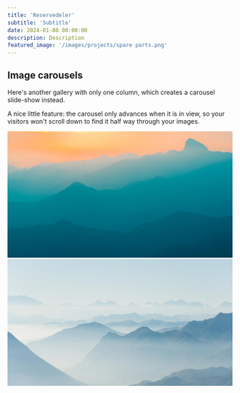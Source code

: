 ```yaml
---
title: 'Reservedeler'
subtitle: 'Subtitle'
date: 2024-01-08 00:00:00
description: Description
featured_image: '/images/projects/spare parts.png'
---
```


## 



## Image carousels

Here's another gallery with only one column, which creates a carousel slide-show instead.

A nice little feature: the carousel only advances when it is in view, so your visitors won't scroll down to find it half way through your images.

<div class="gallery" data-columns="1">
	<img src="/images/demo/demo-landscape.jpg">
	<img src="/images/demo/demo-landscape-2.jpg">
</div>

